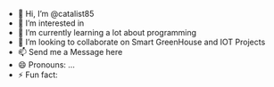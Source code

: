 - 👋 Hi, I’m @catalist85
- 👀 I’m interested in 
- 🌱 I’m currently learning a lot about programming 
- 💞️ I’m looking to collaborate on Smart GreenHouse and IOT Projects
- 📫 Send me a Message here
- 😄 Pronouns: ...
- ⚡ Fun fact: 

<!---
catalist85/catalist85 is a ✨ special ✨ repository because its `README.md` (this file) appears on your GitHub profile.
You can click the Preview link to take a look at your changes.
--->
